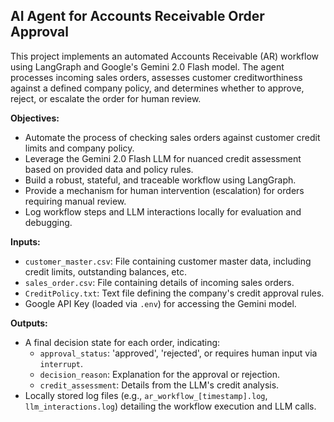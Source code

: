 ## AI Agent for Accounts Receivable Order Approval

This project implements an automated Accounts Receivable (AR) workflow using LangGraph and Google's Gemini 2.0 Flash model. The agent processes incoming sales orders, assesses customer creditworthiness against a defined company policy, and determines whether to approve, reject, or escalate the order for human review.

**Objectives:**

*   Automate the process of checking sales orders against customer credit limits and company policy.
*   Leverage the Gemini 2.0 Flash LLM for nuanced credit assessment based on provided data and policy rules.
*   Build a robust, stateful, and traceable workflow using LangGraph.
*   Provide a mechanism for human intervention (escalation) for orders requiring manual review.
*   Log workflow steps and LLM interactions locally for evaluation and debugging.

**Inputs:**

*   `customer_master.csv`: File containing customer master data, including credit limits, outstanding balances, etc.
*   `sales_order.csv`: File containing details of incoming sales orders.
*   `CreditPolicy.txt`: Text file defining the company's credit approval rules.
*   Google API Key (loaded via `.env`) for accessing the Gemini model.

**Outputs:**

*   A final decision state for each order, indicating:
    *   `approval_status`: 'approved', 'rejected', or requires human input via `interrupt`.
    *   `decision_reason`: Explanation for the approval or rejection.
    *   `credit_assessment`: Details from the LLM's credit analysis.
*   Locally stored log files (e.g., `ar_workflow_[timestamp].log`, `llm_interactions.log`) detailing the workflow execution and LLM calls.
